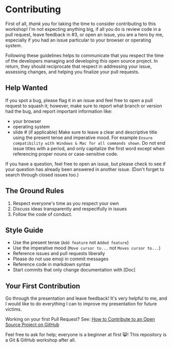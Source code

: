 # Contributing

First of all, _thank you_ for taking the time to consider contributing to this workshop!  I'm not expecting anything big, if all you do is review code in a pull request, leave feedback in #3, or open an issue, you are a hero by me, especially if you had an issue particular to your browser or operating system.

Following these guidelines helps to communicate that you respect the time of the developers managing and developing this open source project. In return, they should reciprocate that respect in addressing your issue, assessing changes, and helping you finalize your pull requests.

## Help Wanted

If you spot a bug, please flag it in an issue and feel free to open a pull request to squash it; however, make sure to report what branch or version had the bug, and report important information like:
- your browser
- operating system
- slide # (if applicable)
Make sure to leave a clear and descriptive title using the present tense and imperative mood.  For example `Ensure compatibility with Windows & Mac for all commands shown`.  Do not end issue titles with a period, and only capitalize the first word except when referencing proper nouns or case-sensitive code.

If you have a question, feel free to open an issue, but please check to see if your question has already been answered in another issue.  (Don't forget to search through closed issues too.)

## The Ground Rules

1. Respect everyone's time as you respect your own
2. Discuss ideas transparently and respectfully in issues
3. Follow the code of conduct.

## Style Guide

- Use the present tense (`Add feature` not `Added feature`)
- Use the imperative mood (`Move cursor to...` not `Moves cursor to...`)
- Reference issues and pull requests liberally
- Please do not use emoji in commit messages
- Reference code in markdown syntax
- Start commits that only change documentation with [Doc]

## Your First Contribution

Go through the presentation and leave feedback!  It's very helpful to me, and I would like to do everything I can to improve my presentation for future victims.

Working on your first Pull Request? See: [How to Contribute to an Open Source Project on GitHub](https://egghead.io/series/how-to-contribute-to-an-open-source-project-on-github)

Feel free to ask for help; everyone is a beginner at first :smile_cat:!  This repository is a Git & GitHub workshop after all.
